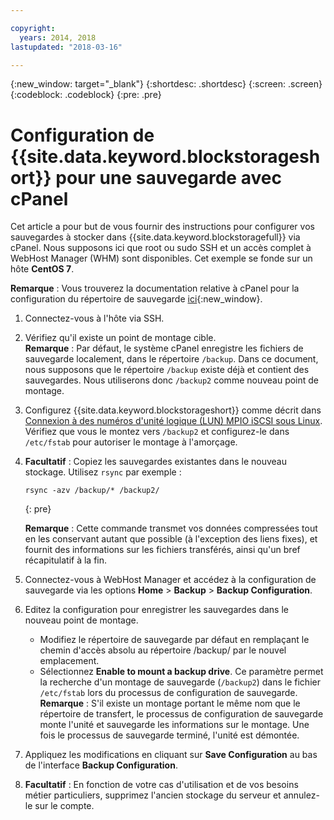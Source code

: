 ```yaml
---

copyright:
  years: 2014, 2018
lastupdated: "2018-03-16"

---
```

{:new_window: target="_blank"}
{:shortdesc: .shortdesc}
{:screen: .screen}
{:codeblock: .codeblock}
{:pre: .pre}
 
# Configuration de {{site.data.keyword.blockstorageshort}} pour une sauvegarde avec cPanel

Cet article a pour but de vous fournir des instructions pour configurer vos sauvegardes à stocker dans {{site.data.keyword.blockstoragefull}} via cPanel. Nous supposons ici que root ou sudo SSH et un accès complet à WebHost Manager (WHM) sont disponibles. Cet exemple se fonde sur un hôte **CentOS 7**.

**Remarque** : Vous trouverez la documentation relative à cPanel pour la configuration du répertoire de sauvegarde [ici](https://docs.cpanel.net/display/68Docs/Backup+Configuration#BackupConfiguration-ConfigureBackupDirectory){:new_window}.

1. Connectez-vous à l'hôte via SSH.

2. Vérifiez qu'il existe un point de montage cible. <br />
   **Remarque** : Par défaut, le système cPanel enregistre les fichiers de sauvegarde localement, dans le répertoire `/backup`. Dans ce document, nous supposons que le répertoire `/backup` existe déjà et contient des sauvegardes. Nous utiliserons donc `/backup2` comme nouveau point de montage.
   
3. Configurez {{site.data.keyword.blockstorageshort}} comme décrit dans [Connexion à des numéros d'unité logique (LUN) MPIO iSCSI sous Linux](accessing_block_storage_linux.html). Vérifiez que vous le montez vers `/backup2` et configurez-le dans `/etc/fstab` pour autoriser le montage à l'amorçage.

4. **Facultatif** : Copiez les sauvegardes existantes dans le nouveau stockage. Utilisez `rsync` par exemple :
   ```
   rsync -azv /backup/* /backup2/
   ```
   {: pre}
    
    **Remarque** : Cette commande transmet vos données compressées tout en les conservant autant que possible (à l'exception des liens fixes), et fournit des informations sur les fichiers transférés, ainsi qu'un bref récapitulatif à la fin.
    
5.  Connectez-vous à WebHost Manager et accédez à la configuration de sauvegarde via les options **Home** > **Backup** > **Backup Configuration**.

6.  Editez la configuration pour enregistrer les sauvegardes dans le nouveau point de montage. 
    - Modifiez le répertoire de sauvegarde par défaut en remplaçant le chemin d'accès absolu au répertoire /backup/ par le nouvel emplacement. 
    - Sélectionnez **Enable to mount a backup drive**. Ce paramètre permet la recherche d'un montage de sauvegarde (`/backup2`) dans le fichier `/etc/fstab` lors du processus de configuration de sauvegarde. <br /> **Remarque** : S'il existe un montage portant le même nom que le répertoire de transfert, le processus de configuration de sauvegarde monte l'unité et sauvegarde les informations sur le montage.  Une fois le processus de sauvegarde terminé, l'unité est démontée. 

7. Appliquez les modifications en cliquant sur **Save Configuration** au bas de l'interface **Backup Configuration**.

8. **Facultatif** : En fonction de votre cas d'utilisation et de vos besoins métier particuliers, supprimez l'ancien stockage du serveur et annulez-le sur le compte.

